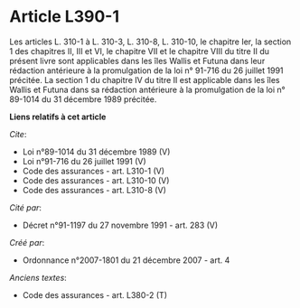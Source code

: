 # Article L390-1

Les articles L. 310-1 à L. 310-3, L. 310-8, 
L. 310-10, le chapitre Ier, la section 1 des chapitres II, III et VI, le chapitre VII et le chapitre VIII du titre II du
présent livre sont applicables dans les îles Wallis et Futuna dans leur rédaction antérieure à la promulgation de la loi n°
91-716 du 26 juillet 1991 précitée. La section 1 du chapitre IV du titre II est applicable dans les îles Wallis et Futuna
dans sa rédaction antérieure à la promulgation de la loi n° 89-1014 du 31 décembre 1989 précitée.

**Liens relatifs à cet article**

_Cite_:

  - Loi n°89-1014 du 31 décembre 1989 (V)
  - Loi n°91-716 du 26 juillet 1991 (V)
  - Code des assurances - art. L310-1 (V)
  - Code des assurances - art. L310-10 (V)
  - Code des assurances - art. L310-8 (V)

_Cité par_:

  - Décret n°91-1197 du 27 novembre 1991 - art. 283 (V)

_Créé par_:

  - Ordonnance n°2007-1801 du 21 décembre 2007 - art. 4

_Anciens textes_:

  - Code des assurances - art. L380-2 (T)
